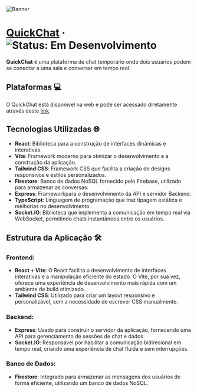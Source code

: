 ![Banner](https://github.com/user-attachments/assets/581042a4-89ad-45dc-a26a-19b786cf32a1)
# [QuickChat](https://github.com/Bruno2202/quickchat) &middot; ![Status: Em Desenvolvimento](http://img.shields.io/static/v1?label=STATUS&message=EM%20DESENVOLVIMENTO&color=GREEN&style=for-the-badge)

**QuickChat** é uma plataforma de chat temporário onde dois usuários podem se conectar a uma sala e conversar em tempo real.

## Plataformas 💻

O QuickChat está disponível na web e pode ser acessado diretamente através deste [link](https://github.com/Bruno2202/quickchat).

## Tecnologias Utilizadas 🌐

- **React**: Biblioteca para a construção de interfaces dinâmicas e interativas.
- **Vite**: Framework moderno para otimizar o desenvolvimento e a construção da aplicação.
- **Tailwind CSS**: Framework CSS que facilita a criação de designs responsivos e estilos personalizados.
- **Firestore**: Banco de dados NoSQL fornecido pelo Firebase, utilizado para armazenar as conversas.
- **Express**: Frameworkpara o desenvolvimento da API e servidor Backend.
- **TypeScript**: Linguagem de programação que traz tipagem estática e melhorias no desenvolvimento.
- **Socket.IO**: Biblioteca que implementa a comunicação em tempo real via WebSocket, permitindo chats instantâneos entre os usuários.

## Estrutura da Aplicação 🛠️

### Frontend:
- **React + Vite**: O React facilita o desenvolvimento de interfaces interativas e a manipulação eficiente do estado. O Vite, por sua vez, oferece uma experiência de desenvolvimento mais rápida com um ambiente de build otimizado.
- **Tailwind CSS**: Utilizado para criar um layout responsivo e personalizável, sem a necessidade de escrever CSS manualmente.

### Backend:
- **Express**: Usado para construir o servidor da aplicação, fornecendo uma API para gerenciamento de sessões de chat e dados.
- **Socket.IO**: Responsável por habilitar a comunicação bidirecional em tempo real, criando uma experiência de chat fluida e sem interrupções.

### Banco de Dados:
- **Firestore**: Integrado para armazenar as mensagens dos usuários de forma eficiente, utilizando um banco de dados NoSQL.
